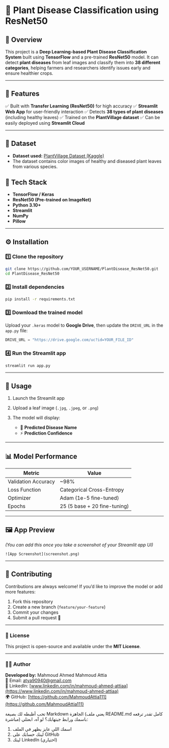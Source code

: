 # 🌿 Plant Disease Classification using ResNet50

## 🧠 Overview

This project is a **Deep Learning-based Plant Disease Classification System** built using **TensorFlow** and a pre-trained **ResNet50** model.
It can detect **plant diseases** from leaf images and classify them into **38 different categories**, helping farmers and researchers identify issues early and ensure healthier crops.

---

## 🚀 Features

✅ Built with **Transfer Learning (ResNet50)** for high accuracy
✅ **Streamlit Web App** for user-friendly interaction
✅ Detects **38 types of plant diseases** (including healthy leaves)
✅ Trained on the **PlantVillage dataset**
✅ Can be easily deployed using **Streamlit Cloud** 

---

## 🧩 Dataset

* **Dataset used:** [PlantVillage Dataset (Kaggle)](https://www.kaggle.com/datasets/abdallahalidev/plantvillage-dataset)
* The dataset contains color images of healthy and diseased plant leaves from various species.


## 🧰 Tech Stack

* **TensorFlow / Keras**
* **ResNet50 (Pre-trained on ImageNet)**
* **Python 3.10+**
* **Streamlit**
* **NumPy**
* **Pillow**

---

## ⚙️ Installation

### 1️⃣ **Clone the repository**

```bash
git clone https://github.com/YOUR_USERNAME/PlantDisease_ResNet50.git
cd PlantDisease_ResNet50
```

### 2️⃣ **Install dependencies**

```bash
pip install -r requirements.txt
```

### 3️⃣ **Download the trained model**
Upload your `.keras` model to **Google Drive**, then update the `DRIVE_URL` in the `app.py` file:

```python
DRIVE_URL = "https://drive.google.com/uc?id=YOUR_FILE_ID"
```

### 4️⃣ **Run the Streamlit app**

```bash
streamlit run app.py
```

---

## 🌾 Usage

1. Launch the Streamlit app
2. Upload a leaf image (`.jpg`, `.jpeg`, or `.png`)
3. The model will display:

   * 🌱 **Predicted Disease Name**
   * ⚡ **Prediction Confidence**

---

## 📊 Model Performance

| Metric              | Value                        |
| ------------------- | ---------------------------- |
| Validation Accuracy | ~98%                         |
| Loss Function       | Categorical Cross-Entropy    |
| Optimizer           | Adam (1e-5 fine-tuned)       |
| Epochs              | 25 (5 base + 20 fine-tuning) |

---

## 🖼️ App Preview

*(You can add this once you take a screenshot of your Streamlit app UI)*

```
![App Screenshot](screenshot.png)
```

---

## 🤝 Contributing

Contributions are always welcome!
If you’d like to improve the model or add more features:

1. Fork this repository
2. Create a new branch (`feature/your-feature`)
3. Commit your changes
4. Submit a pull request 🎯

---

### 📜 License

This project is open-source and available under the **MIT License**.

---

### 👨‍💻 Author  

**Developed by:** Mahmoud Ahmed Mahmoud Attia  
📧 Email: [atya90940@gmail.com](mailto:atya90940@gmail.com)  
💼 LinkedIn: [www.linkedin.com/in/mahmoud-ahmed-attiaa](https://www.linkedin.com/in/mahmoud-ahmed-attiaa)  
🌍 GitHub: [https://github.com/MahmoudAttia111](https://github.com/MahmoudAttia111)


تحب أظبطه لك بصيغة Markdown الجاهزة (يعني ملف README.md كامل تقدر ترفعه مباشرة) باسمك ورابط جيتهابك؟
لو آه، ابعتلي:

1. اسمك اللي عايز يظهر في الملف
2. لينك حسابك على GitHub
3. لينك LinkedIn (اختياري)
